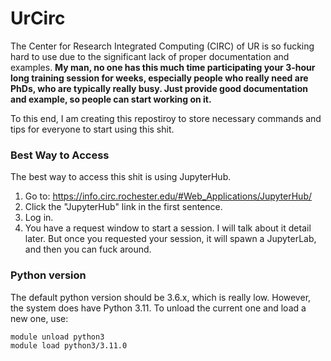 # UrCirc
The Center for Research Integrated Computing (CIRC) of UR is so fucking hard to use due to the significant lack of proper documentation and examples. **My man, no one has this much time participating your 3-hour long training session for weeks, especially people who really need are PhDs, who are typically really busy. Just provide good documentation and example, so people can start working on it.**

To this end, I am creating this repostiroy to store necessary commands and tips for everyone to start using this shit. 

### Best Way to Access
The best way to access this shit is using JupyterHub. 
1. Go to: https://info.circ.rochester.edu/#Web_Applications/JupyterHub/
2. Click the "JupyterHub" link in the first sentence.
3. Log in.
4. You have a request window to start a session. I will talk about it detail later. But once you requested your session, it will spawn a JupyterLab, and then you can fuck around.

### Python version
The default python version should be 3.6.x, which is really low. However, the system does have Python 3.11. To unload the current one and load a new one, use:

```bash
module unload python3
module load python3/3.11.0
```

